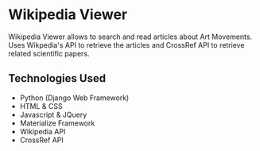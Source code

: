 # Wikipedia Viewer
Wikipedia Viewer allows to search and read articles about Art Movements. Uses Wikpedia's API to retrieve the articles and CrossRef API to retrieve related scientific papers.

## Technologies Used
* Python (Django Web Framework)
* HTML & CSS
* Javascript & JQuery
* Materialize Framework
* Wikipedia API
* CrossRef API
